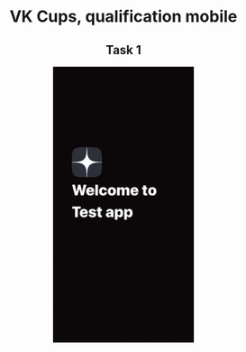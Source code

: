 <div align="center">
    <h1>
        VK Cups, qualification mobile
    </h1>
</div>


<div align="center">
   <h2>Task 1</h2>
   <img src="https://github.com/de-init/VKCup/blob/main/Source/IMG_6498.gif" width="250">
</div>
